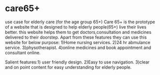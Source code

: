 # care65+
use case for elderly care (for the age group 65+) Care 65+ is the prototype of a website that is designed to help elderly people(65+) live their lives better. this website helps them to get doctors,consultation and medicines delivered to their doorstep. Apart from these features they can use this website for below purpose:
            1)Home nursing services.
            2)24 hr abmulance service. 
            3)physotherapist.
            4)online medicines and book appointment and consultant online.

Salient features:1) user friendly design.
                 2)Easy to use navigation. 
                 3)clear and on point content for easy understanding for elderly people.
